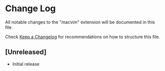 # Change Log
All notable changes to the "macvim" extension will be documented in this file.

Check [Keep a Changelog](http://keepachangelog.com/) for recommendations on how to structure this file.

## [Unreleased]
- Initial release
